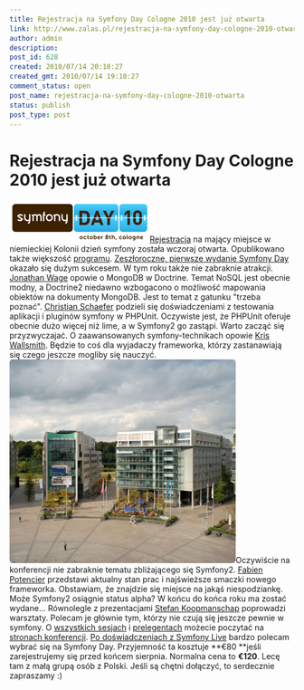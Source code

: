 ```yaml
---
title: Rejestracja na Symfony Day Cologne 2010 jest już otwarta
link: http://www.zalas.pl/rejestracja-na-symfony-day-cologne-2010-otwarta
author: admin
description: 
post_id: 628
created: 2010/07/14 20:10:27
created_gmt: 2010/07/14 19:10:27
comment_status: open
post_name: rejestracja-na-symfony-day-cologne-2010-otwarta
status: publish
post_type: post
---
```


<!--Rejestracja na mający miejsce w niemieckiej Kolonii dzień symfony została wczoraj otwarta. Opublikowano także większość programu. Zeszłoroczne, pierwsze wydanie Symfony Day okazało się dużym sukcesem. W tym roku także nie zabraknie atrakcji.-->

# Rejestracja na Symfony Day Cologne 2010 jest już otwarta

![Symfony Day 2010](/uploads/wp//2010/07/symfonyday10.png)[Rejestracja](http://www.symfonyday.com/en/register.html) na mający miejsce w niemieckiej Kolonii dzień symfony została wczoraj otwarta. Opublikowano także większość [programu](http://www.symfonyday.com/en/program.html). [Zeszłoroczne, pierwsze wydanie Symfony Day](http://www.symfonyday.com/en/archives.html) okazało się dużym sukcesem. W tym roku także nie zabraknie atrakcji. [Jonathan Wage](http://twitter.com/jwage) opowie o MongoDB w Doctrine. Temat NoSQL jest obecnie modny, a Doctrine2 niedawno wzbogacono o możliwość mapowania obiektów na dokumenty MongoDB. Jest to temat z gatunku "trzeba poznać". [Christian Schaefer](http://twitter.com/testically) podzieli się doświadczeniami z testowania aplikacji i pluginów symfony w PHPUnit. Oczywiste jest, że PHPUnit oferuje obecnie dużo więcej niż lime, a w Symfony2 go zastąpi. Warto zacząć się przyzwyczajać. O zaawansowanych symfony-technikach opowie [Kris Wallsmith](http://twitter.com/kriswallsmith). Będzie to coś dla wyjadaczy frameworka, którzy zastanawiają się czego jeszcze mogliby się nauczyć. ![Komed](/uploads/wp//2010/07/komed01-400x360.png)Oczywiście na konferencji nie zabraknie tematu zbliżającego się Symfony2. [Fabien Potencier](http://twitter.com/fabpot) przedstawi aktualny stan prac i najświeższe smaczki nowego frameworka. Obstawiam, że znajdzie się miejsce na jakąś niespodziankę. Może Symfony2 osiągnie status alpha? W końcu do końca roku ma zostać wydane... Równolegle z prezentacjami [Stefan Koopmanschap](http://twitter.com/skoop) poprowadzi warsztaty. Polecam je głównie tym, którzy nie czują się jeszcze pewnie w symfony. O [wszystkich sesjach](http://www.symfonyday.com/en/program.html) i [prelegentach](http://www.symfonyday.com/en/speakers.html) możecie poczytać na [stronach konferencji](http://www.symfonyday.com/en/). [Po doświadczeniach z Symfony Live](/symfony-live-2010) bardzo polecam wybrać się na Symfony Day. Przyjemność ta kosztuje **€80 **jeśli zarejestrujemy się przed końcem sierpnia. Normalna cena to **€120**. Lecę tam z małą grupą osób z Polski. Jeśli są chętni dołączyć, to serdecznie zapraszamy :)
